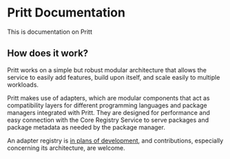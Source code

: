 # Pritt Documentation

This is documentation on Pritt

## How does it work?

Pritt works on a simple but robust modular architecture that allows the service to easily add features, build upon itself, and scale easily to multiple workloads.

Pritt makes use of adapters, which are modular components that act as compatibility layers for different programming languages and package managers integrated with Pritt. They are designed for performance and easy connection with the Core Registry Service to serve packages and package metadata as needed by the package manager.

An adapter registry is [in plans of development](#5), and contributions, especially concerning its architecture, are welcome.
